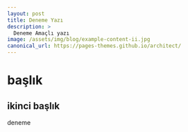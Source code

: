 ```yaml
---
layout: post
title: Deneme Yazı 
description: >
  Deneme Amaçlı yazı
image: /assets/img/blog/example-content-ii.jpg
canonical_url: https://pages-themes.github.io/architect/
---
```



# başlık
## ikinci başlık

deneme